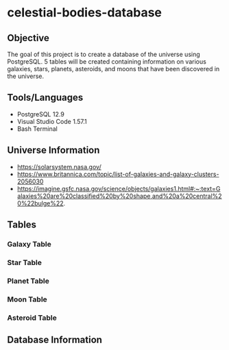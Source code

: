 # celestial-bodies-database

## Objective
The goal of this project is to create a database of the universe using PostgreSQL.  5 tables will be created containing information on various galaxies, stars, planets, asteroids, and moons that have been discovered in the universe.

## Tools/Languages
- PostgreSQL 12.9
- Visual Studio Code 1.57.1
- Bash Terminal

## Universe Information
- https://solarsystem.nasa.gov/
- https://www.britannica.com/topic/list-of-galaxies-and-galaxy-clusters-2056030
- https://imagine.gsfc.nasa.gov/science/objects/galaxies1.html#:~:text=Galaxies%20are%20classified%20by%20shape,and%20a%20central%20%22bulge%22.

## Tables

### Galaxy Table
### Star Table
### Planet Table
### Moon Table
### Asteroid Table

## Database Information

